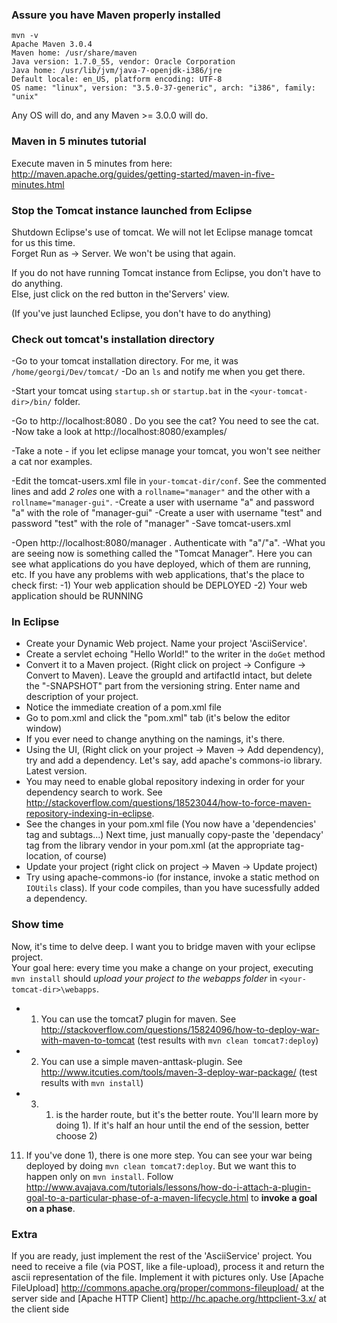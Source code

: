 ### Assure you have Maven properly installed
```
mvn -v
Apache Maven 3.0.4
Maven home: /usr/share/maven
Java version: 1.7.0_55, vendor: Oracle Corporation
Java home: /usr/lib/jvm/java-7-openjdk-i386/jre
Default locale: en_US, platform encoding: UTF-8
OS name: "linux", version: "3.5.0-37-generic", arch: "i386", family: "unix"

```
Any OS will do, and any Maven >= 3.0.0 will do.

### Maven in 5 minutes tutorial
Execute maven in 5 minutes from here:
http://maven.apache.org/guides/getting-started/maven-in-five-minutes.html


### Stop the Tomcat instance launched from Eclipse
Shutdown Eclipse's use of tomcat. We will not let Eclipse manage tomcat for us this time.  
Forget Run as -> Server. We won't be using that again.

If you do not have running Tomcat instance from Eclipse, you don't have to do anything.  
Else, just click on the red button in the'Servers' view. 

(If you've just launched Eclipse, you don't have to do anything)

### Check out tomcat's installation directory
-Go to your tomcat installation directory. For me, it was `/home/georgi/Dev/tomcat/`
-Do an `ls` and notify me when you get there. 

-Start your tomcat using `startup.sh` or `startup.bat` in the `<your-tomcat-dir>/bin/` folder.

-Go to http://localhost:8080 . Do you see the cat? You need to see the cat.  
-Now take a look at http://localhost:8080/examples/

-Take a note - if you let eclipse manage your tomcat, you won't see neither a cat nor examples.

-Edit the tomcat-users.xml file in `your-tomcat-dir/conf`. See the commented lines and add *2 roles* one with a `rollname="manager"` and the other with a `rollname="manager-gui"`.
-Create a user with username "a" and password "a" with the role of "manager-gui"
-Create a user with username "test" and password "test" with the role of "manager"
-Save tomcat-users.xml

-Open http://localhost:8080/manager . Authenticate with "a"/"a".
-What you are seeing now is something called the "Tomcat Manager". Here you can see what applications do you have deployed, which of them are running, etc. If you have any problems with web applications, that's the place to check first:
-1) Your web application should be DEPLOYED
-2) Your web application should be RUNNING

### In Eclipse
- Create your Dynamic Web project. Name your project 'AsciiService'.
- Create a servlet echoing "Hello World!" to the writer in the `doGet` method
- Convert it to a Maven project. (Right click on project -> Configure -> Convert to Maven). Leave the groupId and artifactId intact, but delete the "-SNAPSHOT" part from the versioning string. 
Enter name and description of your project.
- Notice the immediate creation of a pom.xml file
- Go to pom.xml and click the "pom.xml" tab (it's below the editor window)
- If you ever need to change anything on the namings, it's there.
- Using the UI, (Right click on your project -> Maven -> Add dependency), try and add a dependency. Let's say, add apache's commons-io library. Latest version.
- You may need to enable global repository indexing in order for your dependency search to work. See http://stackoverflow.com/questions/18523044/how-to-force-maven-repository-indexing-in-eclipse.
- See the changes in your pom.xml file (You now have a 'dependencies' tag and subtags...) Next time, just manually copy-paste the 'dependacy' tag from the library vendor in your pom.xml (at the appropriate tag-location, of course)
- Update your project (right click on project -> Maven -> Update project)
- Try using apache-commons-io (for instance, invoke a static method on `IOUtils` class). If your code compiles, than you have sucessfully added a dependency.

### Show time
Now, it's time to delve deep. I want you to bridge maven with your eclipse project.   
Your goal here: every time you make a change on your project, executing `mvn install` should *upload your project to the webapps folder* in `<your-tomcat-dir>\webapps`. 
- 1) You can use the tomcat7 plugin for maven. See http://stackoverflow.com/questions/15824096/how-to-deploy-war-with-maven-to-tomcat (test results with `mvn clean tomcat7:deploy`)
- 2) You can use a simple maven-anttask-plugin. See http://www.itcuties.com/tools/maven-3-deploy-war-package/ (test results with `mvn install`)
- 3) 1) is the harder route, but it's the better route. You'll learn more by doing 1). If it's half an hour until the end of the session, better choose 2)

11) If you've done 1), there is one more step. You can see your war being deployed by doing `mvn clean tomcat7:deploy`. But we want this to happen only on `mvn install`. 
Follow http://www.avajava.com/tutorials/lessons/how-do-i-attach-a-plugin-goal-to-a-particular-phase-of-a-maven-lifecycle.html to **invoke a goal on a phase**.

### Extra
If you are ready, just implement the rest of the 'AsciiService' project. You need to receive a file (via POST, like a file-upload), process it and return the ascii representation of the file. Implement it with pictures only. Use [Apache FileUpload] http://commons.apache.org/proper/commons-fileupload/ at the server side and [Apache HTTP Client] http://hc.apache.org/httpclient-3.x/ at the client side
